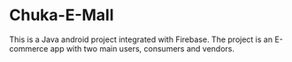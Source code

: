 # Chuka-E-Mall
This is a Java android project integrated with Firebase.
The project is an E-commerce app with two main users, consumers and vendors.

